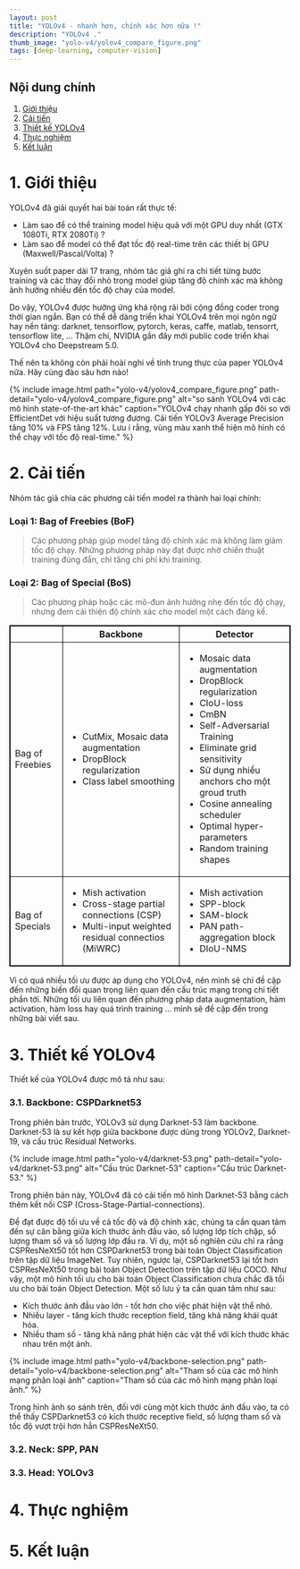 ```yaml
---
layout: post
title: "YOLOv4 - nhanh hơn, chính xác hơn nữa !"
description: "YOLOv4 ."
thumb_image: "yolo-v4/yolov4_compare_figure.png"
tags: [deep-learning, computer-vision]
---
```


## Nội dung chính

1. [Giới thiệu](#1-giới-thiệu)
2. [Cải tiến](#2-cải-tiến)
3. [Thiết kế YOLOv4](#3-thiết-kế-yolov4)
4. [Thực nghiệm](#4-thực-nghiệm)
5. [Kết luận](#5-kết-luận)

# 1. Giới thiệu

YOLOv4 đã giải quyết hai bài toán rất thực tế:

- Làm sao để có thể training model hiệu quả với một GPU duy nhất (GTX 1080Ti, RTX 2080Ti) ?
- Làm sao để model có thể đạt tốc độ real-time trên các thiết bị GPU (Maxwell/Pascal/Volta) ?

Xuyên suốt paper dài 17 trang, nhóm tác giả ghi ra chi tiết từng bước training và các thay đổi nhỏ trong model giúp tăng độ chính xác mà không ảnh hưởng nhiều đến tốc độ chay của model.

Do vậy, YOLOv4 được hưởng ứng khá rộng rãi bởi cộng đồng coder trong thời gian ngắn. Bạn có thể dễ dàng triển khai YOLOv4 trên mọi ngôn ngữ hay nền tảng: darknet, tensorflow, pytorch, keras, caffe, matlab, tensorrt, tensorflow lite, ... Thậm chí, NVIDIA gần đây mới public code triển khai YOLOv4 cho Deepstream 5.0.

Thế nên ta không còn phải hoài nghi về tính trung thực của paper YOLOv4 nữa. Hãy cùng đào sâu hơn nào!

{% include image.html path="yolo-v4/yolov4_compare_figure.png" path-detail="yolo-v4/yolov4_compare_figure.png" alt="so sánh YOLOv4 với các mô hình state-of-the-art khác" caption="YOLOv4 chạy nhanh gấp đôi so với EfficientDet với hiệu suất tương đương. Cải tiến YOLOv3 Average Precision tăng 10% và FPS tăng 12%. Lưu í rằng, vùng màu xanh thể hiện mô hình có thể chạy với tốc độ real-time."  %}

# 2. Cải tiến

Nhóm tác giả chia các phương cải tiến model ra thành hai loại chính:

### Loại 1: Bag of Freebies (BoF)

> Các phương pháp giúp model tăng độ chính xác mà không làm giảm tốc độ chạy. Những phương pháp này đạt được nhờ chiến thuật training đúng đắn, chỉ tăng chi phí khi training.

### Loại 2: Bag of Special (BoS)

> Các phương pháp hoặc các mô-đun ảnh hưởng nhẹ đến tốc độ chạy, nhưng đem cải thiện độ chính xác cho model một cách đáng kể.

<style>
    table, th, td{
        border: solid #000 1px;
    }
</style>
<table>
    <tbody>
        <tr>
            <th></th>
            <th align="center">Backbone</th>
            <th align="center">Detector</th>
        </tr>
        <tr>
            <td>Bag of Freebies</td>
            <td>
                <ul>
                    <li>CutMix, Mosaic data augmentation</li>
                    <li>DropBlock regularization</li>
                    <li>Class label smoothing</li>
                </ul>
            </td>
            <td>
                <ul>
                    <li>Mosaic data augmentation</li>
                    <li>DropBlock regularization</li>
                    <li>CIoU-loss</li>
                    <li>CmBN</li>
                    <li>Self-Adversarial Training</li>
                    <li>Eliminate grid sensitivity</li>
                    <li>Sử dụng nhiều anchors cho một groud truth</li>
                    <li>Cosine annealing scheduler</li>
                    <li>Optimal hyper-parameters</li>
                    <li>Random training shapes</li>
                </ul>
            </td>
        </tr>
        <tr>
            <td>
                Bag of Specials
            </td>
            <td>
                <ul>
                    <li>Mish activation</li>
                    <li>Cross-stage partial connections (CSP)</li>
                    <li>Multi-input weighted residual connectios (MiWRC)</li>
                </ul>
            </td>
            <td>
                <ul>
                    <li>Mish activation</li>
                    <li>SPP-block</li>
                    <li>SAM-block</li>
                    <li>PAN path-aggregation block</li>
                    <li>DIoU-NMS</li>
                </ul>
            </td>
        </tr>
    </tbody>
</table>

Vì có quá nhiều tối ưu được áp dụng cho YOLOv4, nên mình sẽ chỉ đề cập đến những biến đổi quan trọng liên quan đến cấu trúc mạng trong chi tiết phần tới. Những tối ưu liên quan đến phương pháp data augmentation, hàm activation, hàm loss hay quá trình training ... mình sẽ đề cập đến trong những bài viết sau.


# 3. Thiết kế YOLOv4

Thiết kế của YOLOv4 được mô tả như sau:

### 3.1. Backbone: CSPDarknet53

Trong phiên bản trước, YOLOv3 sử dụng Darknet-53 làm backbone. Darknet-53 là sự kết hợp giữa backbone được dùng trong YOLOv2, Darknet-19, và cấu trúc Residual Networks.

{% include image.html path="yolo-v4/darknet-53.png" path-detail="yolo-v4/darknet-53.png" alt="Cấu trúc Darknet-53" caption="Cấu trúc Darknet-53." %}

Trong phiên bản này, YOLOv4 đã có cải tiến mô hình Darknet-53 bằng cách thêm kết nối CSP (Cross-Stage-Partial-connections).


Để đạt được độ tối ưu về cả tốc độ và độ chính xác, chúng ta cần quan tâm đến sự cân bằng giữa kích thước ảnh đầu vào, số lượng lớp tích chập, số lượng tham số và số lượng lớp đầu ra. Ví dụ, một số nghiên cứu chỉ ra rằng CSPResNeXt50 tốt hơn CSPDarknet53 trong bài toán Object Classification trên tập dữ liệu ImageNet. Tuy nhiên, ngược lại, CSPDarknet53 lại tốt hơn CSPResNeXt50 trong bài toán Object Detection trên tập dữ liệu COCO. Như vậy, một mô hình tối ưu cho bài toán Object Classification chưa chắc đã tối ưu cho bài toán Object Detection. Một số lưu ý ta cần quan tâm như sau:

* Kích thước ảnh đầu vào lớn - tốt hơn cho việc phát hiện vật thể nhỏ.
* Nhiều layer - tăng kích thước reception field, tăng khả năng khái quát hóa.
* Nhiều tham số  - tăng khả năng phát hiện các vật thể với kích thước khác nhau trên một ảnh.

{% include image.html path="yolo-v4/backbone-selection.png" path-detail="yolo-v4/backbone-selection.png" alt="Tham số của các mô hình mạng phân loại ảnh" caption="Tham số của các mô hình mạng phân loại ảnh."  %}

Trong hình ảnh so sánh trên, đối với cùng một kích thước ảnh đầu vào, ta có thể thấy CSPDarknet53 có kích thước receptive field, số lượng tham số và tốc độ vượt trội hơn hẳn CSPResNeXt50. 

### 3.2. Neck: SPP, PAN

### 3.3. Head: YOLOv3



# 4. Thực nghiệm

# 5. Kết luận
